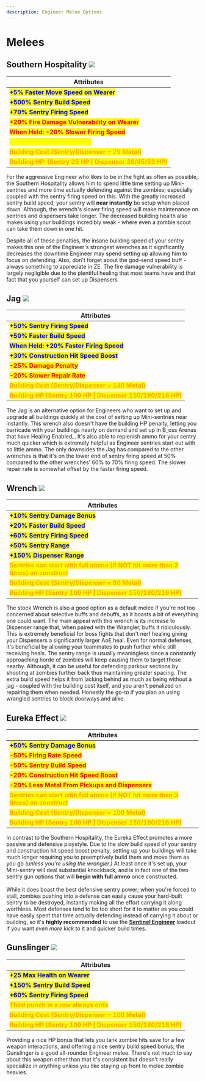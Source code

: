 ```yaml
---
description: Engineer Melee Options
---
```


# Melees

## Southern Hospitality   ![](../../../.gitbook/assets/100px-Item\_icon\_Southern\_Hospitality.png)

| Attributes                                                                                  |
| ------------------------------------------------------------------------------------------- |
| <mark style="color:blue;">**+5% Faster Move Speed on Wearer**</mark>                        |
| <mark style="color:blue;">**+500% Sentry Build Speed**</mark>                               |
| <mark style="color:blue;">**+70% Sentry Firing Speed**</mark>                               |
| <mark style="color:red;">**+20% Fire Damage Vulnerability on Wearer**</mark>                |
| <mark style="color:red;">**When Held: -20% Slower Firing Speed**</mark>                     |
| <mark style="color:yellow;">**On Hit: Bleed for 5 seconds**</mark>                          |
| <mark style="color:orange;">**Building Cost (Sentry/Dispenser = 75 Metal)**</mark>          |
| <mark style="color:orange;">**Building HP: (Sentry 25 HP \| Dispenser 38/45/53 HP)**</mark> |

For the aggressive Engineer who likes to be in the fight as often as possible, the Southern Hospitality allows him to spend little time setting up Mini-sentries and more time actually defending against the zombies; especially coupled with the sentry firing speed on this. With the greatly increased sentry build speed, your sentry will **near instantly** be setup when placed down. Although, the wrench's slower firing speed will make maintenance on sentries and dispensers take longer. The decreased building health also makes using your buildings incredibly weak - where even a zombie scout can take them down in one hit.

Despite all of these penalties, the insane building speed of your sentry makes this one of the Engineer's strongest wrenches as it significantly decreases the downtime Engineer may spend setting up allowing him to focus on defending. Also, don't forget about the god-send speed buff - always something to appreciate in ZE. The fire damage vulnerability is largely negligible due to the plentiful healing that most teams have and that fact that you yourself can set up Dispensers

## Jag   ![](../../../.gitbook/assets/100px-Item\_icon\_Jag.png)

| Attributes                                                                                     |
| ---------------------------------------------------------------------------------------------- |
| <mark style="color:blue;">**+50% Sentry Firing Speed**</mark>                                  |
| <mark style="color:blue;">**+50% Faster Build Speed**</mark>                                   |
| <mark style="color:blue;">**When Held: +20% Faster Firing Speed**</mark>                       |
| <mark style="color:blue;">**+30% Construction Hit Speed Boost**</mark>                         |
| <mark style="color:red;">**-25% Damage Penalty**</mark>                                        |
| <mark style="color:red;">**-20% Slower Repair Rate**</mark>                                    |
| <mark style="color:orange;">**Building Cost (Sentry/Dispenser = 140 Metal)**</mark>            |
| <mark style="color:orange;">**Building HP (Sentry 100 HP \| Dispenser 150/180/216 HP)**</mark> |

The Jag is an alternative option for Engineers who want to set up and upgrade all buildings quickly at the cost of setting up Mini-sentries near instantly. This wrench also doesn't have the building HP penalty, letting you barricade with your buildings nearly on demand and set up in B_oss Arenas that have Healing Enabled_. It's also able to replenish ammo for your sentry much quicker which is extremely helpful as Engineer sentries start out with so little ammo. The only downsides the Jag has compared to the other wrenches is that it's on the lower end of sentry firing speed at 50% compared to the other wrenches' 60% to 70% firing speed. The slower repair rate is somewhat offset by the faster firing speed.

## Wrench   ![](../../../.gitbook/assets/100px-Item\_icon\_Wrench.png)

| Attributes                                                                                                           |
| -------------------------------------------------------------------------------------------------------------------- |
| <mark style="color:blue;">**+10% Sentry Damage Bonus**</mark>                                                        |
| <mark style="color:blue;">**+20% Faster Build Speed**</mark>                                                         |
| <mark style="color:blue;">**+60% Sentry Firing Speed**</mark>                                                        |
| <mark style="color:blue;">**+50% Sentry Range**</mark>                                                               |
| <mark style="color:blue;">**+150% Dispenser Range**</mark>                                                           |
| <mark style="color:orange;">**Sentries can start with full ammo (if NOT hit more than 2 times) on construct**</mark> |
| <mark style="color:orange;">**Building Cost (Sentry/Dispenser = 80 Metal)**</mark>                                   |
| <mark style="color:orange;">**Building HP (Sentry 100 HP \| Dispenser 150/180/216 HP)**</mark>                       |

The stock Wrench is also a good option as a default melee if you're not too concerned about selective buffs and debuffs, as it boasts a bit of everything one could want. The main appeal with this wrench is its increase to Dispenser range that, when paired with the Wrangler, buffs it ridiculously. This is extremely beneficial for boss fights that don't nerf healing giving your Dispensers a significantly larger AoE heal. Even for normal defenses, it's beneficial by allowing your teammates to push further while still receiving heals. The sentry range is usually meaningless since a constantly approaching horde of zombies will keep causing them to target those nearby. Although, it can be useful for defending parkour sections by shooting at zombies further back thus maintaining greater spacing. The extra build speed helps it from lacking behind as much as being without a jag - coupled with the building cost itself, and you aren't penalized on repairing them when needed. Honestly the go-to if you plan on using wrangled sentries to block doorways and alike.

## Eureka Effect   ![](../../../.gitbook/assets/100px-Item\_icon\_Eureka\_Effect.png)

| Attributes                                                                                                           |
| -------------------------------------------------------------------------------------------------------------------- |
| <mark style="color:blue;">**+50% Sentry Damage Bonus**</mark>                                                        |
| <mark style="color:red;">**-50% Firing Rate Speed**</mark>                                                           |
| <mark style="color:red;">**-50% Sentry Build Speed**</mark>                                                          |
| <mark style="color:red;">**-20% Construction Hit Speed Boost**</mark>                                                |
| <mark style="color:red;">**-20% Less Metal From Pickups and Dispensers**</mark>                                      |
| <mark style="color:orange;">**Sentries can start with full ammo (if NOT hit more than 3 times) on construct**</mark> |
| <mark style="color:orange;">**Building Cost (Sentry/Dispenser = 100 Metal)**</mark>                                  |
| <mark style="color:orange;">**Building HP (Sentry 100 HP \| Dispenser 150/180/216 HP)**</mark>                       |

In contrast to the Southern Hospitality, the Eureka Effect promotes a more passive and defensive playstyle. Due to the slow build speed of your sentry and construction hit speed boost penalty, setting up your buildings will take much longer requiring you to preemptively build them and move them as you go _(unless you're using the wrangler.)_ At least once it's set up, your Mini-sentry will deal substantial knockback, and is in fact one of the two sentry gun options that will **begin with full ammo** once constructed.\
\
While it does boast the best defensive sentry power; when you're forced to stall, zombies pushing into a defense can easily cause your hard-built sentry to be destroyed, instantly making all the effort carrying it along worthless. Most defenses tend to be too short for it to matter as you could have easily spent that time actually defending instead of carrying it about or building, so it's **highly recommended** to use the [**Sentinel Engineer**](../../human-meta-discussion-outdated-+loadouts/class-loadouts-demoman-heavy-engineer/#sentinel-engineer) loadout if you want _even more kick_ to it and quicker build times.

## Gunslinger   ![](../../../.gitbook/assets/100px-Item\_icon\_Gunslinger.png)

| Attributes                                                                                     |
| ---------------------------------------------------------------------------------------------- |
| <mark style="color:blue;">**+25 Max Health on Wearer**</mark>                                  |
| <mark style="color:blue;">**+150% Sentry Build Speed**</mark>                                  |
| <mark style="color:blue;">**+60% Sentry Firing Speed**</mark>                                  |
| <mark style="color:orange;">**Third punch in a row always crits**</mark>                       |
| <mark style="color:orange;">**Building Cost (Sentry/Dispenser = 100 Metal)**</mark>            |
| <mark style="color:orange;">**Building HP (Sentry 100 HP \| Dispenser 150/180/216 HP)**</mark> |

Providing a nice HP bonus that lets you tank zombie hits save for a few weapon interactions, and offering a nice sentry build speed bonus; the Gunslinger is a good all-rounder Engineer melee. There's not much to say about this weapon other than that it's consistent but doesn't really specialize in anything unless you like staying up front to melee zombie heavies.
